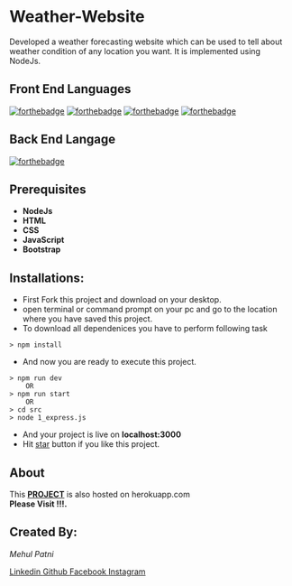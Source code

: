 # Weather-Website

Developed a weather forecasting website which can be used to tell about weather condition of any location you want.
It is implemented using NodeJs.


## Front End Languages
[![forthebadge](https://img.shields.io/badge/USES-HTML-red)](http://forthebadge.com)
[![forthebadge](https://img.shields.io/badge/USES-CSS-orange)](http://forthebadge.com)
[![forthebadge](https://img.shields.io/badge/USES-JavaScript-green)](http://forthebadge.com)
[![forthebadge](https://img.shields.io/badge/USES-Bootstrap-blue)](http://forthebadge.com)

## Back End Langage

[![forthebadge](https://img.shields.io/badge/USES-NodeJs-red)](http://forthebadge.com)

## Prerequisites
* **NodeJs**
* **HTML**
* **CSS**
* **JavaScript**
* **Bootstrap**

## Installations:

* First Fork this project and download on your desktop.
* open terminal or command prompt on your pc and go to the location where you have saved this project.
* To download all dependenices you have to perform following task

```
> npm install
```
* And now you are ready to execute this project.
```
> npm run dev
    OR
> npm run start
    OR
> cd src
> node 1_express.js
```
* And your project is live on **localhost:3000**
* Hit <a href="star Mehul2205/Weather-Website">star</a> button if you like this project.

## About
<p>
This <a href = "https://mehul2205-weather-website.herokuapp.com"><b>PROJECT</b><a> is also hosted on herokuapp.com<br>
    <b>Please Visit !!!.</b>
</p>


## Created By:
<i>Mehul Patni</i>
<footer>
  <a href="http://www.linkedin.com/in/mehul-patni">Linkedin
  </a>
  <a href="https://github.com/Mehul2205" class="mehul">Github
  </a>
  <a href="https://www.facebook.com/mehul.patni.370" class="mehul">Facebook
  </a>
  <a href="https://www.instagram.com/mehulpatni2205/" class="mehul">Instagram
  </a>
</footer>
